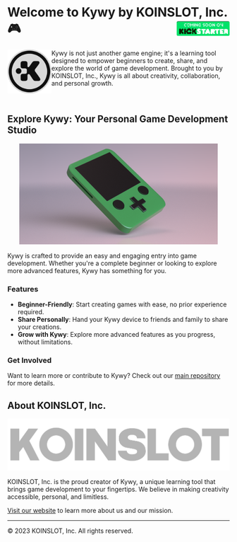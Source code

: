 <!--
SPDX-FileCopyrightText: 2023 KOINSLOT, Inc.

SPDX-License-Identifier: GPL-3.0-or-later
-->

<h1 align="left">Welcome to Kywy by KOINSLOT, Inc. 🎮
  <img src="https://github.com/KOINSLOT-Inc/.github/blob/main/assets/coming-soon-on-kickstarter.png?raw=true" alt="Coming Soon on Kickstarter" align="right" height="40"/>
</h1>

<p align="left">
  <img src="https://github.com/KOINSLOT-Inc/.github/blob/main/assets/koinslot-logo-dark-on-light.png?raw=true" alt="KOINSLOT Logo" align="left" height="100" style="vertical-align: middle;"/>
  Kywy is not just another game engine; it's a learning tool designed to empower beginners to create, share, and explore
  the world of game development. Brought to you by KOINSLOT, Inc., Kywy is all about creativity, collaboration, and
  personal growth.
</p>
<br>

## Explore Kywy: Your Personal Game Development Studio

<p align="center">
  <img src="https://github.com/KOINSLOT-Inc/.github/blob/main/assets/kywy-render-front.png?raw=true" alt="Kywy Render Front"/>
</p>

Kywy is crafted to provide an easy and engaging entry into game development. Whether you're a complete beginner or
looking to explore more advanced features, Kywy has something for you.

### Features

- **Beginner-Friendly**: Start creating games with ease, no prior experience required.
- **Share Personally**: Hand your Kywy device to friends and family to share your creations.
- **Grow with Kywy**: Explore more advanced features as you progress, without limitations.

### Get Involved

Want to learn more or contribute to Kywy? Check out our [main repository](https://github.com/KOINSLOT-Inc/kywy) for
more details.

## About KOINSLOT, Inc.

![KOINSLOT Name](https://github.com/KOINSLOT-Inc/.github/blob/main/assets/koinslot-name-bold-font-all-caps.png?raw=true)

KOINSLOT, Inc. is the proud creator of Kywy, a unique learning tool that brings game development to your fingertips.
We believe in making creativity accessible, personal, and limitless.

[Visit our website](https://www.koinslotkywy.com) to learn more about us and our mission.

---

© 2023 KOINSLOT, Inc. All rights reserved.
